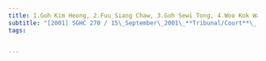 ```yaml
---
title: 1.Goh Kim Heong, 2.Fuu Siang Chaw, 3.Goh Sewi Tong, 4.Woo Kok Wah, 5.Goh Keng Hock 
subtitle: "[2001] SGHC 270 / 15\_September\_2001\_**Tribunal/Court**\_:High\_Court\_**Coram**\_:Kan\_Ting\_Chiu\_J\_**Counsel\_Name(s)**\_:—\_**Parties**\_:—"
tags:


---
```


